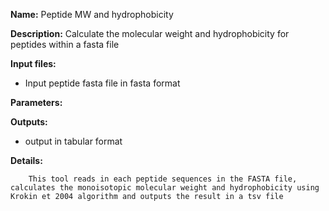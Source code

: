 **Name:** Peptide MW and hydrophobicity

**Description:**
Calculate the molecular weight and hydrophobicity for peptides within a fasta file

**Input files:**
* Input peptide fasta file in fasta format

**Parameters:**

**Outputs:**
* output in tabular format

**Details:**

		This tool reads in each peptide sequences in the FASTA file, calculates the monoisotopic molecular weight and hydrophobicity using Krokin et 2004 algorithm and outputs the result in a tsv file
	

